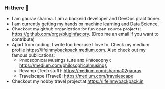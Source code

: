 ### Hi there 👋
- I am gaurav sharma. I am a backend developer and DevOps practitioner.
- I am currently getting my hands on machine learning and Data Science.
- Checkout my github organization for fun open source projects: https://github.com/orgs/pluginfactory. (Drop me an email if you want to contribute)
- Apart from coding, I write too because I love to. Check my medium profile https://lifeinmybackpack.medium.com. Also check out my famous publications:
  - Philosophical Musings (Life and Philosophy): https://medium.com/philosophicalmusings
  - Revamp (Tech stuff): https://medium.com/sharma02gaurav
  - Travelscape (Travel): https://medium.com/travelescape
- Checkout my hobby travel project at https://lifeinmybackpack.in
